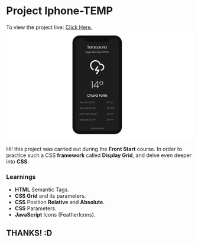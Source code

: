 # Project Iphone-TEMP
To view the project live: [Click Here.](https://fxharry.github.io/iphone-temp/)
![Project Preview ](https://github.com/FXharry/iphone-temp/blob/master/assets/1.png?raw=true)

Hi! this project was carried out during the **Front Start** course. In order to practice such a CSS **framework** called **Display Grid**, and delve even deeper into **CSS**.
### Learnings
- **HTML** Semantic Tags.
- **CSS Grid** and its parameters.
- **CSS** Position **Relative** and **Absolute**.
- **CSS** Parameters.
- **JavaScript** Icons (FeatherIcons).

## THANKS! :D